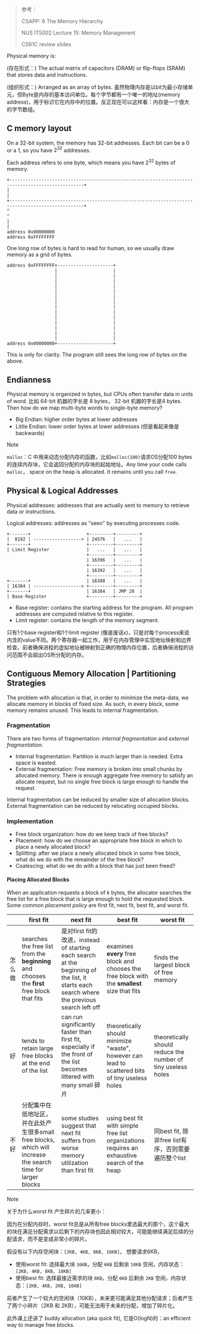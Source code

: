 > 参考：
>
> CSAPP: 6 The Memory Hierarchy
>
> NUS IT5002 Lecture 15: Memory Management
>
> CS61C review slides





Physical memory is:

(存在形式：) The actual matrix of capacitors (DRAM) or flip-flops (SRAM) that stores data and instructions.

(组织形式：) Arranged as an array of bytes. 虽然物理内存是以bit为最小存储单元，但Byte是内存的基本访问单位。每个字节都有一个唯一的地址(memory address)，用于标识它在内存中的位置。反正现在可以这样看：内存是一个很大的字节数组。

## C memory layout

On a 32-bit system, the memory has 32-bit addresses. Each bit can be a 0 or a 1, so you have $2^{32}$ addresses.

Each address refers to one byte, which means you have $2^{32}$ bytes of memory.

```goat
+--------------------------------------------------------------------------------------------------+
|                                                                                                  |
+--------------------------------------------------------------------------------------------------+
^                                                                                                  ^
|                                                                                                  |
address 0x00000000                                                                address 0xFFFFFFFF   
```

One long row of bytes is hard to read for human, so we usually draw memory as a grid of bytes. 

```goat
address 0xFFFFFFFF+---------------------+                          
                  |                     |                                                               
                  |                     |                                                               
                  |                     |
                  |                     |
                  |                     |
                  |                     |
                  |                     |
                  |                     |
                  |                     |
                  |                     |
                  |                     |
                  |                     |
                  |                     |
                  |                     |
address 0x00000000+---------------------+
```

This is only for clarity. The program still sees the long row of bytes on the above.

## Endianness

Physical memory is organized in bytes, but CPUs often transfer data in units of word. 比如 64-bit 机器的字长是 8 bytes， 32-bit 机器的字长是4 bytes. Then how do we map multi-byte words to single-byte memory?

- Big Endian: higher order bytes at lower addresses
- Little Endian: lower order bytes at lower addresses (但是看起来像是backwards)

> [!Note]
>
> `malloc`：C 中用来动态分配内存的函数，比如`malloc(100)`请求OS分配100 bytes的连续内存块，它会返回分配的内存块的起始地址。Any time your code calls `malloc`， space on the heap is allocated. It remains until you call `free`. 



## Physical & Logical Addresses

Physical addresses: addresses that are actually sent to memory to retrieve data or instructions.

Logical addresses: addresses as "seen" by executing processes code.

```goat
+-------+                     +---------+---------+
|  8192 | ------------------> | 24576   |   ...   |
+-------+                     +---------+---------+
| Limit Register              |   ...   |   ...   |
                              +---------+---------+
                              | 16396   |   ...   |
                              +---------+---------+
                              | 16392   |   ...   |
                              +---------+---------+
+-------+                     | 16388   |   ...   |
| 16384 | ------------------> +---------+---------+
+-------+                     | 16384   | JMP 28  |
| Base Register               +---------+---------+
```

- Base register: contains the starting address for the program. All program addresses are computed relative to this register.
- Limit register: contains the length of the memory segment.

只有1个base register和1个limit register (像是废话x)，只是对每个process来说内含的value不同。两个寄存器一起工作，用于在内存管理中实现地址映射和边界检查。前者确保进程的虚拟地址被映射到正确的物理内存位置，后者确保进程的访问范围不会超出OS所分配的内存。

## Contiguous Memory Allocation | Partitioning Strategies

The problem with allocation is that, in order to minimize the meta-data, we allocate memory in blocks of fixed size. As such, in every block, some memory remains unused. This leads to internal fragmentation.

### Fragmentation

There are two forms of fragmentation: *internal fragmentation* and *external fragmentation*.

- Internal fragmentation: Partition is much larger than is needed. Extra space is wasted.
- External fragmentation: Free memory is broken into small chunks by allocated memory. There *is* enough aggregate free memory to satisfy an allocate request, but no single free block is large enough to handle the request.

Internal fragmentation can be reduced by smaller size of allocation blocks. External fragmentation can be reduced by relocating occupied blocks.

### Implementation

- Free block organization: how do we keep track of free blocks?
- Placement: how do we choose an appropriate free block in which to place a newly allocated block?
- Splitting: after we place a newly allocated block in some free block, what do we do with the remainder of the free block?
- Coalescing: what do we do with a block that has just been freed?

#### Placing Allocated Blocks

When an application requests a block of *k* bytes, the allocator searches the free list for a free block that is large enough to hold the requested block.  Some common *placement policy* are first fit, next fit, best fit, and worst fit.



|        | first fit                                                    | next fit                                                     | best fit                                                     | worst fit                                                    |
| ------ | ------------------------------------------------------------ | ------------------------------------------------------------ | ------------------------------------------------------------ | ------------------------------------------------------------ |
| 怎么做 | searches the free list from the **beginning** and chooses the **first** free block that fits | 是对first fit的改进，instead of starting each search at the beginning of the list, it starts each search where the previous search left off | examines **every** free block and chooses the free block with the **smallest** size that fits | finds the largest block of free memory                       |
| 好     | tends to retain large free blocks at the end of the list     | can run significantly faster than first fit, especially if the front of the list becomes littered with many small 碎片 | theoretically should minimize "waste", however can lead to scattered bits of tiny useless holes | theoretically should reduce the number of tiny useless holes |
| 不好   | 分配集中在低地址区，并在此处产生很多small free blocks, which will increase the search time for larger blocks | some studies suggest that next fit suffers from worse memory utilization than first fit | using best fit with simple free list organizations requires an exhaustive search of the heap | 同best fit, 除非free list有序，否则需要遍历整个list          |

> [!Note]
>
> 关于为什么worst fit 产生碎片的几率更小：
>
> 因为在分配内存时，worst fit总是从所有free blocks里选最大的那个，这个最大的块在满足分配需求以后剩下的内存块也因此相对较大，可能能继续满足后续的分配请求，而不是变成非常小的碎片。
>
> 假设有以下内存空闲块：`[2KB, 4KB, 8KB, 16KB]`， 想要请求6KB，
>
> - 使用worst fit: 选择最大块 `16KB`，分配 `6KB` 后剩余 `10KB` 空闲，内存状态：`[2KB, 4KB, 8KB, 10KB]`
> - 使用best fit: 选择最接近需求的块 `8KB`，分配 `6KB` 后剩余 `2KB` 空闲，内存状态：`[2KB, 4KB, 2KB, 16KB]`
>
> 前者产生了一个较大的空闲块（10KB），未来更可能满足其他分配请求；后者产生了两个小碎片（2KB 和 2KB），可能无法用于未来的分配，增加了碎片化。



此外课上还讲了 buddy allocation (aka quick fit), 它是O(logN)的：an efficient way to manage free blocks.

